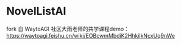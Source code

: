 # NovelListAI

fork 自 WaytoAGI 社区大雨老师的共学课程demo：https://waytoagi.feishu.cn/wiki/EOBcwmMbdiK2HhkilkNcxUq9nWe 
